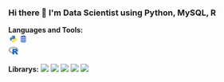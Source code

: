 ### Hi there 👋 I'm Data Scientist using Python, MySQL, R

**Languages and Tools:**  
<img height="20" src="https://raw.githubusercontent.com/github/explore/80688e429a7d4ef2fca1e82350fe8e3517d3494d/topics/python/python.png"/><img height="20" src="https://raw.githubusercontent.com/github/explore/80688e429a7d4ef2fca1e82350fe8e3517d3494d/topics/sql/sql.png"/>   
<img height="20" src="https://raw.githubusercontent.com/github/explore/80688e429a7d4ef2fca1e82350fe8e3517d3494d/topics/r/r.png"/>   

**Librarys:**
<img src="https://img.shields.io/badge/Pandas-black?style=flat-square&logo=Pandas&logoColor=white"/>
<img src="https://img.shields.io/badge/Numpy-informational?style=flat-square&logo=Pandas&logoColor=white"/>
<img src="https://img.shields.io/badge/Matplotlib-whitegreen?style=flat-square&logo=Matplotlib&logoColor=white"/>
<img src="https://img.shields.io/badge/keras-red?style=flat-square&logo=keras&logoColor=white"/>
<img src="https://img.shields.io/badge/Tensorflow-orange?style=flat-square&logo=Tensorflow&logoColor=white"/>
  
